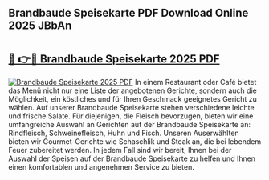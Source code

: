 ## Brandbaude Speisekarte PDF Download Online 2025 JBbAn

# <h2><a href="http://gcc8wg.nevu.top/?p=Brandbaude+Speisekarte">🔗 👉🔴 Brandbaude Speisekarte 2025 PDF</a></h2>

[![Brandbaude Speisekarte 2025 PDF](https://i.imgur.com/dBaPXMq.png)](http://gcc8wg.nevu.top/?p=Brandbaude+Speisekarte)
In einem Restaurant oder Café bietet das Menü nicht nur eine Liste der angebotenen Gerichte, sondern auch die Möglichkeit, ein köstliches und für Ihren Geschmack geeignetes Gericht zu wählen. Auf unserer Brandbaude Speisekarte stehen verschiedene leichte und frische Salate. Für diejenigen, die Fleisch bevorzugen, bieten wir eine umfangreiche Auswahl an Gerichten auf der Brandbaude Speisekarte an: Rindfleisch, Schweinefleisch, Huhn und Fisch. Unseren Auserwählten bieten wir Gourmet-Gerichte wie Schaschlik und Steak an, die bei lebendem Feuer zubereitet werden. In jedem Fall sind wir bereit, Ihnen bei der Auswahl der Speisen auf der Brandbaude Speisekarte zu helfen und Ihnen einen komfortablen und angenehmen Service zu bieten.
